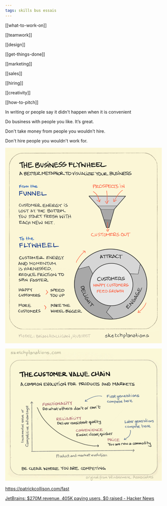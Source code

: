 ```yaml
---
tags: skills bus essais
---
```


[[what-to-work-on]]

[[teamwork]]

[[design]]

[[get-things-done]]

[[marketing]]

[[sales]]

[[hiring]]

[[creativity]]

[[how-to-pitch]]

In writing or people say it didn't happen when it is convenient

Do business with people you like. It’s great.

Don't take money from people you wouldn't hire.

Don't hire people you wouldn't work for.

![](/static/img/business-flywheel.png)

![](/static/img/the-customer-value-chain.jpeg)

<https://patrickcollison.com/fast>

[JetBrains: $270M revenue, 405K paying users, $0 raised - Hacker News](https://news.ycombinator.com/item?id=21796793)
